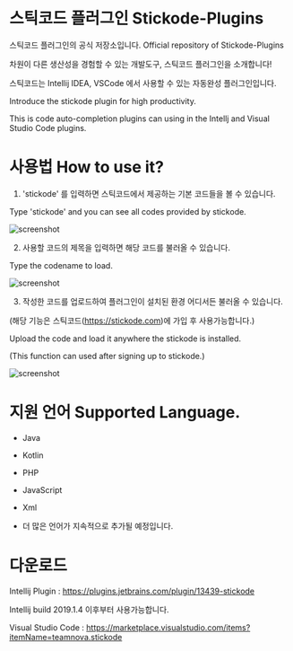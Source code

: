 # 스틱코드 플러그인 Stickode-Plugins
스틱코드 플러그인의 공식 저장소입니다. Official repository of Stickode-Plugins


차원이 다른 생산성을 경험할 수 있는 개발도구, 스틱코드 플러그인을 소개합니다!

스틱코드는 Intellij IDEA, VSCode 에서 사용할 수 있는 자동완성 플러그인입니다.

Introduce the stickode plugin for high productivity.

This is code auto-completion plugins can using in the Intellj and Visual Studio Code plugins.



# 사용법 How to use it?
1. 'stickode' 를 입력하면 스틱코드에서 제공하는 기본 코드들을 볼 수 있습니다.  

 Type 'stickode' and you can see all codes provided by stickode.


![screenshot](https://github.com/teamnovacode/Stickode-Plugins/blob/master/img/completion_stickode.gif)


2. 사용할 코드의 제목을 입력하면 해당 코드를 불러올 수 있습니다.
   
 Type the codename to load.
   
![screenshot](https://github.com/teamnovacode/Stickode-Plugins/blob/master/img/stickode_tutorial.gif)

3. 작성한 코드를 업로드하여 플러그인이 설치된 환경 어디서든 불러올 수 있습니다.

  (해당 기능은 스틱코드(https://stickode.com)에 가입 후 사용가능합니다.)
  

  Upload the code and load it anywhere the stickode is installed. 
   
   (This function can used after signing up to stickode.)
   
![screenshot](https://github.com/teamnovacode/Stickode-Plugins/blob/master/img/upload.gif)


# 지원 언어 Supported Language.

* Java
* Kotlin
* PHP
* JavaScript
* Xml

* 더 많은 언어가 지속적으로 추가될 예정입니다.

# 다운로드

Intellij Plugin : https://plugins.jetbrains.com/plugin/13439-stickode

Intellij build 2019.1.4 이후부터 사용가능합니다.

Visual Studio Code : https://marketplace.visualstudio.com/items?itemName=teamnova.stickode
